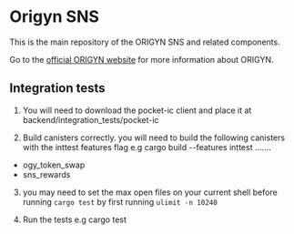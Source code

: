 # Origyn SNS

This is the main repository of the ORIGYN SNS and related components.

Go to the [official ORIGYN website](https://origyn.com) for more information about ORIGYN.


## Integration tests

1) You will need to download the pocket-ic client and place it at backend/integration_tests/pocket-ic

2) Build canisters correctly.
you will need to build the following canisters with the inttest features flag e.g cargo build --features inttest .......
- ogy_token_swap
- sns_rewards

3) you may need to set the max open files on your current shell before running `cargo test` by first running `ulimit -n 10240`

4) Run the tests e.g cargo test